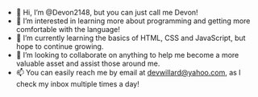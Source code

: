 - 👋 Hi, I’m @Devon2148, but you can just call me Devon!
- 👀 I’m interested in learning more about programming and getting more comfortable with the language!
- 🌱 I’m currently learning the basics of HTML, CSS and JavaScript, but hope to continue growing.
- 💞️ I’m looking to collaborate on anything to help me become a more valuable asset and assist those around me.
- 📫 You can easily reach me by email at devwillard@yahoo.com, as I check my inbox multiple times a day!

<!---
Devon2148/Devon2148 is a ✨ special ✨ repository because its `README.md` (this file) appears on your GitHub profile.
You can click the Preview link to take a look at your changes.
--->
